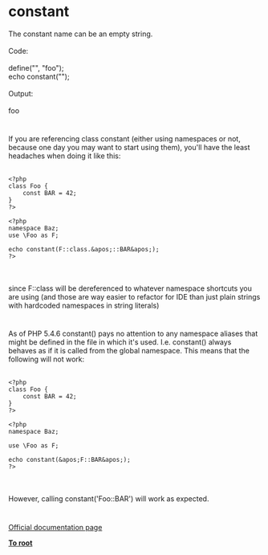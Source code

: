 # constant



The constant name can be an empty string.<br><br>Code:<br><br>define("", "foo");<br>echo constant("");<br><br>Output:<br><br>foo  

#

If you are referencing class constant (either using namespaces or not, because one day you may want to start using them), you&apos;ll have the least headaches when doing it like this:<br><br>

```
<?php
class Foo {
    const BAR = 42;
}
?>
```



```
<?php
namespace Baz;
use \Foo as F;

echo constant(F::class.&apos;::BAR&apos;);
?>
```
<br><br>since F::class will be dereferenced to whatever namespace shortcuts you are using (and those are way easier to refactor for IDE than just plain strings with hardcoded namespaces in string literals)  

#

As of PHP 5.4.6 constant() pays no attention to any namespace aliases that might be defined in the file in which it&apos;s used. I.e. constant() always behaves as if it is called from the global namespace. This means that the following will not work:<br><br>

```
<?php
class Foo {
    const BAR = 42;
}
?>
```




```
<?php
namespace Baz;

use \Foo as F;

echo constant(&apos;F::BAR&apos;);
?>
```
<br><br>However, calling constant(&apos;Foo::BAR&apos;) will work as expected.  

#

[Official documentation page](https://www.php.net/manual/en/function.constant.php)

**[To root](/README.md)**